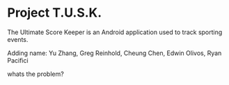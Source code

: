 Project T.U.S.K.
================

The Ultimate Score Keeper is an Android application used to track sporting events.

Adding name: Yu Zhang, Greg Reinhold, Cheung Chen, Edwin Olivos, Ryan Pacifici

whats the problem?
